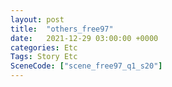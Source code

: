 ```yaml
---
layout: post
title:  "others_free97"
date:   2021-12-29 03:00:00 +0000
categories: Etc
Tags: Story Etc
SceneCode: ["scene_free97_q1_s20"]
---
```

